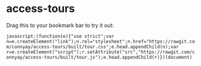 access-tours
============

Drag this to your bookmark bar to try it out:

`javascript:(function(e){"use strict";var n=e.createElement("link");n.rel="stylesheet";n.href="https://rawgit.com/connyay/access-tours/built/tour.css";e.head.appendChild(n);var r=e.createElement("script");r.setAttribute("src","https://rawgit.com/connyay/access-tours/built/tour.js");e.head.appendChild(r)})(document)`
